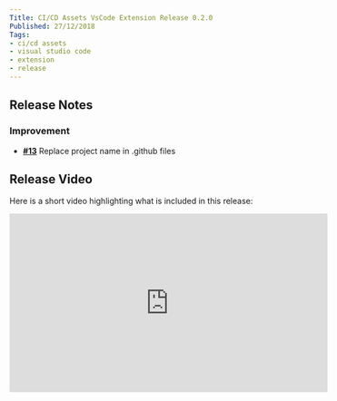 ```yaml
---
Title: CI/CD Assets VsCode Extension Release 0.2.0
Published: 27/12/2018
Tags:
- ci/cd assets
- visual studio code
- extension
- release
---
```


## Release Notes

### Improvement

- [__#13__](https://github.com/gep13/CI-CD-assets-vscode/issues/13) Replace project name in .github files

## Release Video

Here is a short video highlighting what is included in this release:

<iframe width="560" height="315" src="https://www.youtube.com/embed/5jxCe4UUeaA" frameborder="0" allow="accelerometer; autoplay; clipboard-write; encrypted-media; gyroscope; picture-in-picture" allowfullscreen></iframe>
